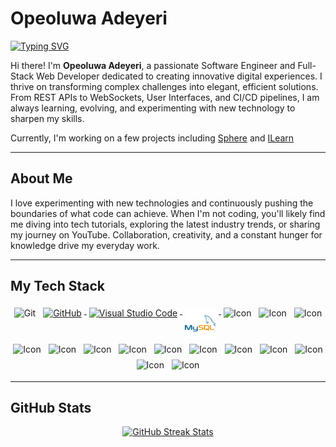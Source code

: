 # Opeoluwa Adeyeri

[![Typing SVG](https://readme-typing-svg.herokuapp.com?font=comfortaa&color=016EEA&size=24&width=500&lines=+Software+Engineer;Full-Stack+Web+Developer!;Student;YouTuber)](https://git.io/typing-svg)

Hi there! I'm **Opeoluwa Adeyeri**, a passionate Software Engineer and Full-Stack Web Developer dedicated to creating innovative digital experiences. I thrive on transforming complex challenges into elegant, efficient solutions. From REST APIs to WebSockets, User Interfaces, and CI/CD pipelines, I am always learning, evolving, and experimenting with new technology to sharpen my skills.

Currently, I'm working on a few projects including [Sphere](https://sphere.click-viral.tech "Sphere") and [ILearn](https://ilearn.growthproafrica.com)

---

## About Me

I love experimenting with new technologies and continuously pushing the boundaries of what code can achieve. When I'm not coding, you'll likely find me diving into tech tutorials, exploring the latest industry trends, or sharing my journey on YouTube. Collaboration, creativity, and a constant hunger for knowledge drive my everyday work.

---

## My Tech Stack

<p align="center">
  <img src="https://cdn.jsdelivr.net/gh/devicons/devicon/icons/git/git-original.svg" alt="Git" height="40" style="vertical-align:top; margin:4px">
  <a href="https://github.com/hardope" target="_blank" rel="noreferrer">
    <img src="https://encrypted-tbn0.gstatic.com/images?q=tbn:ANd9GcSuZ3SKA8cR3JS27Y_ijrqVSHjoDKjM_bhK7Q&usqp=CAU" alt="GitHub" height="40" style="vertical-align:top; margin:4px">
  </a>
  <a href="https://code.visualstudio.com/download" target="_blank" rel="noreferrer">
    <img src="https://cdn.jsdelivr.net/gh/devicons/devicon/icons/vscode/vscode-original.svg" alt="Visual Studio Code" height="40" style="vertical-align:top; margin:4px">
  </a>
  <a href="https://www.mysql.com/" target="_blank" rel="noreferrer">
    <img src="https://raw.githubusercontent.com/devicons/devicon/master/icons/mysql/mysql-original-wordmark.svg" alt="MySQL" height="50" style="vertical-align:top; margin:4px">
  </a>
  <img src="https://user-images.githubusercontent.com/76790341/190482427-414de214-10ea-4b75-9949-9d2e51c50b09.png" alt="Icon" height="40" style="vertical-align:top; margin:4px">
  <img src="https://user-images.githubusercontent.com/76790341/190482899-5367a114-82bb-48e4-987e-d371df18d545.png" alt="Icon" height="40" style="vertical-align:top; margin:4px">
  <img src="https://user-images.githubusercontent.com/76790341/187140476-61664fc5-1562-48a3-a5a5-f2f6d8ac917f.png" alt="Icon" height="40" style="vertical-align:top; margin:4px">
  <img src="https://user-images.githubusercontent.com/76790341/187141646-76dd8b84-1e63-4b5e-b61d-30040f2573cb.png" alt="Icon" height="40" style="vertical-align:top; margin:4px">
  <img src="https://github.com/hardope/hardope/assets/76790341/6b3a8d51-5374-4adf-ac87-2f8dd704ce64" alt="Icon" height="40" style="vertical-align:top; margin:4px">
  <img src="https://user-images.githubusercontent.com/76790341/187142840-1acfcea2-a215-4f56-b11e-216fc8aa885b.png" alt="Icon" height="40" style="vertical-align:top; margin:4px">
  <img src="https://github.com/hardope/hardope/assets/76790341/bdd1c63a-98bd-45fa-b82e-0f8c44485066" alt="Icon" height="40" style="vertical-align:top; margin:4px">
  <img src="https://user-images.githubusercontent.com/76790341/187142409-fa9b3fc9-8e08-4870-b4d9-a630a3505339.png" alt="Icon" height="40" style="vertical-align:top; margin:4px">
  <img src="https://github.com/user-attachments/assets/9159604a-0d14-4847-ae25-8a5f4eeea57a" alt="Icon" height="50" style="vertical-align:top; margin:4px">
  <img src="https://github.com/hardope/hardope/assets/76790341/3ca83c9d-439c-4d8b-b77c-5f6375ccee43" alt="Icon" height="50" style="vertical-align:top; margin:4px">
  <img src="https://github.com/user-attachments/assets/0866866f-9ef7-4f7f-80e2-8cc057652d7e" alt="Icon" height="50" style="vertical-align:top; margin:4px">
  <img src="https://github.com/user-attachments/assets/c1135896-8cad-482e-b37b-4ee412674013" alt="Icon" height="50" style="vertical-align:top; margin:4px">
  <img src="https://github.com/user-attachments/assets/021dd650-cc28-466d-964b-3f5e46a95261" alt="Icon" height="50" style="vertical-align:top; margin:4px">
  <img src="https://github.com/user-attachments/assets/313e485f-6c93-4580-a336-b1cc653bdeae" alt="Icon" height="50" style="vertical-align:top; margin:4px">

</p>

---

## GitHub Stats

<div align="center">
 <a href="https://git.io/streak-stats">
    <img src="https://github-readme-streak-stats.herokuapp.com/?user=hardope" alt="GitHub Streak Stats"/>
  </a>
</div>

